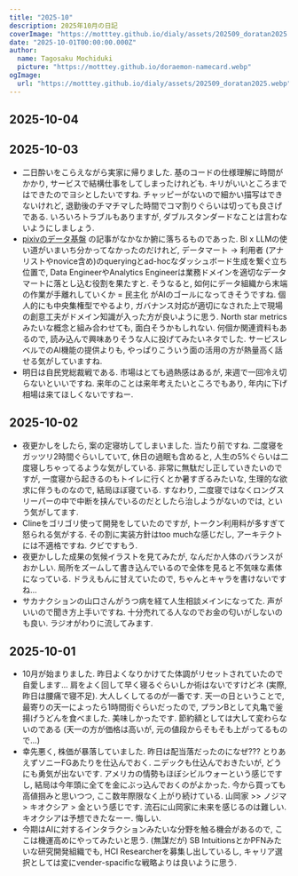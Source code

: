 ```yaml
---
title: "2025-10"
description: 2025年10月の日記
coverImage: "https://motttey.github.io/dialy/assets/202509_doratan2025.webp"
date: "2025-10-01T00:00:00.000Z"
author:
  name: Tagosaku Mochiduki
  picture: "https://motttey.github.io/doraemon-namecard.webp"
ogImage:
  url: "https://motttey.github.io/dialy/assets/202509_doratan2025.webp"
---
```


## 2025-10-04

## 2025-10-03
- 二日酔いをこらえながら実家に帰りました. 基のコードの仕様理解に時間がかかり, サービスで結構仕事をしてしまったけれども. キリがいいところまではできたのでヨシとしたいですね. チャッピーがないので細かい描写はできないけれど, 退勤後のチマチマした時間でコマ割りぐらいは切っても良さげである. いろいろトラブルもありますが, ダブルスタンダードなことは言わないようにしましょう.
- [pixivのデータ基盤](https://inside.pixiv.blog/2025/09/29/174500) の記事がなかなか腑に落ちるものであった. BI x LLMの使い道がいまいち分かってなかったのだけれど, データマート -> 利用者 (アナリストやnovice含め)のqueryingとad-hocなダッシュボード生成を繋ぐ立ち位置で, Data EngineerやAnalytics Engineerは業務ドメインを適切なデータマートに落とし込む役割を果たすと. そうなると, 如何にデータ組織から末端の作業が手離れしていくか = 民主化 がAIのゴールになってきそうですね. 個人的にも中央集権型でやるより, ガバナンス対応が適切になされた上で現場の創意工夫がドメイン知識が入った方が良いように思う. North star metricsみたいな概念と組み合わせても, 面白そうかもしれない. 何個か関連資料もあるので, 読み込んで興味ありそうな人に投げてみたいネタでした. サービスレベルでのAI機能の提供よりも, やっぱりこういう面の活用の方が熱量高く話せる気がしていますね.
- 明日は自民党総裁戦である. 市場はとても過熱感はあるが, 来週で一回冷え切らないといいですね. 来年のことは来年考えたいところでもあり, 年内に下げ相場は来てほしくないですねー. 

## 2025-10-02
- 夜更かしをしたら, 案の定寝坊してしまいました. 当たり前ですね. 二度寝をガッツリ2時間ぐらいしていて, 休日の過眠も含めると, 人生の5%ぐらいは二度寝しちゃってるような気がしている. 非常に無駄だし正していきたいのですが, 一度寝から起きるのもトイレに行くとか暑すぎるみたいな, 生理的な欲求に伴うものなので, 結局ほぼ寝ている. すなわり, 二度寝ではなくロングスリーパーの中で中断を挟んでいるのだとしたら治しようがないのでは, という気がしてます. 
- Clineをゴリゴリ使って開発をしていたのですが, トークン利用料が多すぎて怒られる気がする. その割に実装方針はtoo muchな感じだし, アーキテクトには不適格ですね. クビですもう.
- 夜更かしした成果の気候イラストを見てみたが, なんだか人体のバランスがおかしい. 局所をズームして書き込んでいるので全体を見ると不気味な素体になっている. ドラえもんに甘えていたので, ちゃんとキャラを書けないですね...
- サカナクションの山口さんがうつ病を経て人生相談メインになってた. 声がいいので聞き方上手いですね. 十分売れてる人なのでお金の匂いがしないのも良い. ラジオがわりに流してみます.

## 2025-10-01
- 10月が始まりました. 昨日よくなりかけてた体調がリセットされていたので自愛します... 肩をよく回して早く寝るぐらいしか術はないですけどネ (実際, 昨日は腰痛で寝不足). 大人しくしてるのが一番です. 天一の日ということで, 最寄りの天一によったら1時間街ぐらいだったので, プランBとして丸亀で釜揚げうどんを食べました. 美味しかったです. 節約額としては大して変わらないのである (天一の方が価格は高いが, 元の値段からそもそも上がってるもので...)
- 幸先悪く, 株価が暴落していました. 昨日は配当落だったのになぜ??? とりあえずソニーFGあたりを仕込んでおく. ニデックも仕込んでおきたいが, どうにも勇気が出ないです. アメリカの情勢もほぼシビルウォーという感じですし, 結局は今年頭に全てを金にぶっ込んでおくのがよかった. 今から買っても高値掴みと思いつつ, ここ数年際限なく上がり続けている. 山岡家 >> ノジマ > キオクシア > 金という感じです. 流石に山岡家に未来を感じるのは難しい. キオクシアは予想できたなーー. 悔しい.
- 今期はAIに対するインタラクションみたいな分野を触る機会があるので, ここは機運高めにやってみたいと思う. (無謀だが) SB IntuitionsとかPFNみたいな研究開発組織でも, HCI Researcherを募集し出しているし, キャリア選択としては変にvender-spacificな戦略よりは良いように思う. 
